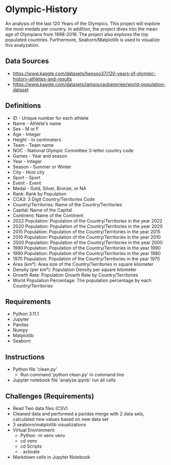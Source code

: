 # Olympic-History
An analysis of the last 120 Years of the Olympics. This project will explore the most medals per country. In addition, the project dives into the mean age of Olympians from 1998-2016. The project also explores the top populated countries. Furthermore, Seaborn/Matplotlib is used to visualize this analyzation. 

## Data Sources
- https://www.kaggle.com/datasets/heesoo37/120-years-of-olympic-history-athletes-and-results 
- https://www.kaggle.com/datasets/iamsouravbanerjee/world-population-dataset 

## Definitions
- ID - Unique number for each athlete
- Name - Athlete's name 
- Sex - M or F
- Age - Integer
- Height - In centimeters
- Team - Team name
- NOC - National Olympic Committee 3-letter country code
- Games - Year and season
- Year - Integer
- Season - Summer or Winter
- City - Host city
- Sport - Sport
- Event - Event
- Medal - Gold, Silver, Bronze, or NA
- Rank: Rank by Population
- CCA3: 3 Digit Country/Territories Code
- Country/Territories: Name of the Country/Territories
- Capital: Name of the Capital
- Continent: Name of the Continent
- 2022 Population: Population of the Country/Territories in the year 2022
- 2020 Population: Population of the Country/Territories in the year 2020
- 2015 Population: Population of the Country/Territories in the year 2015
- 2010 Population: Population of the Country/Territories in the year 2010
- 2000 Population: Population of the Country/Territories in the year 2000
- 1990 Population: Population of the Country/Territories in the year 1990
- 1980 Population: Population of the Country/Territories in the year 1980
- 1970 Population: Population of the Country/Territories in the year 1970
- Area (km²): Area size of the Country/Territories in square kilometer
- Density (per km²): Population Density per square kilometer
- Growth Rate: Population Growth Rate by Country/Territories
- World Population Percentage: The population percentage by each Country/Territories


## Requirements

- Python 3.11.1
- Jupyter
- Pandas
- Numpy
- Matplotlib
- Seaborn

## Instructions
- Python file 'clean.py' 
    - Run command 'python clean.py' in command line
- Jupyter notebook file 'analyze.ipynb' run all cells 

## Challenges (Requirements)

-	Read Two data files (CSV)
-	Cleaned data and performed a pandas merge with 2 data sets, calculated new values based on new data set
-	3 seaborn/matplotlib visualizations
-	Virtual Environment:
    - Python -m venv venv
    - cd venv
    - cd Scripts
    - . activate
-	Markdown cells in Jupyter Notebook

